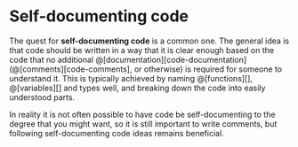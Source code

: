 # Self-documenting code

The quest for __self-documenting code__ is a common one. The general idea is that
code should be written in a way that it is clear enough based on the code that no
additional @[documentation][code-documentation] (@[comments][code-comments], or
otherwise) is required for someone to understand it. This is typically achieved by
naming @[functions][], @[variables][] and types well, and breaking down the code
into easily understood parts.

In reality it is not often possible to have code be self-documenting to the degree
that you might want, so it is still important to write comments, but following
self-documenting code ideas remains beneficial.
